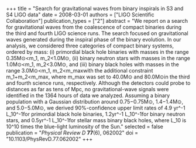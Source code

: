 +++
title = "Search for gravitational waves from binary inspirals in S3 and S4 LIGO data"
date = 2008-03-01
authors = ["LIGO Scientific Collaboration"]
publication_types = ["2"]
abstract = "We report on a search for gravitational waves from the coalescence of compact binaries during the third and fourth LIGO science runs. The search focused on gravitational waves generated during the inspiral phase of the binary evolution. In our analysis, we considered three categories of compact binary systems, ordered by mass: (i) primordial black hole binaries with masses in the range 0.35M⊙<m_1, m_2<1.0M⊙, (ii) binary neutron stars with masses in the range 1.0M⊙<m_1, m_2<3.0M⊙, and (iii) binary black holes with masses in the range 3.0M⊙<m_1, m_2<m_max﻿with the additional constraint m_1+m_2<m_max﻿, where m_max was set to 40.0M⊙ and 80.0M⊙in the third and fourth science runs, respectively. Although the detectors could probe to distances as far as tens of Mpc, no gravitational-wave signals were identified in the 1364 hours of data we analyzed. Assuming a binary population with a Gaussian distribution around 0.75−0.75M⊙, 1.4−1.4M⊙, and 5.0−5.0M⊙, we derived 90%-confidence upper limit rates of 4.9 yr^-1 L_10^-1for primordial black hole binaries, 1.2yr^-1 L_10^-1for binary neutron stars, and 0.5yr^-1 L_10^-1for stellar mass binary black holes, where L_10 is 10^10 times the blue-light luminosity of the Sun."
selected = false
publication = "*Physical Review D* **77**(6), 062002"
doi = "10.1103/PhysRevD.77.062002"
+++
